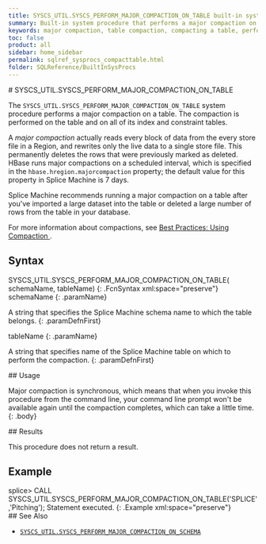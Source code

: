 ```yaml
---
title: SYSCS_UTIL.SYSCS_PERFORM_MAJOR_COMPACTION_ON_TABLE built-in system procedure
summary: Built-in system procedure that performs a major compaction on a table.
keywords: major compaction, table compaction, compacting a table, perform_major_compaction
toc: false
product: all
sidebar: home_sidebar
permalink: sqlref_sysprocs_compacttable.html
folder: SQLReference/BuiltInSysProcs
---
```

<section>
<div class="TopicContent" data-swiftype-index="true" markdown="1">
# SYSCS_UTIL.SYSCS_PERFORM_MAJOR_COMPACTION_ON_TABLE

The `SYSCS_UTIL.SYSCS_PERFORM_MAJOR_COMPACTION_ON_TABLE` system
procedure performs a major compaction on a table. The compaction is
performed on the table and on all of its index and constraint tables.

A *major compaction* actually reads every block of data from the every store file in a Region, and rewrites only the live data to a single store file. This permanently deletes the rows that were previously marked as deleted. HBase runs major compactions on a scheduled interval, which is specified in the `hbase.hregion.majorcompaction` property; the default value for this property in Splice Machine is 7 days.

Splice Machine recommends running a major compaction on a table after you've imported a large dataset into the table or deleted a large number of rows from the table in your database.

For more information about compactions, see [Best Practices: Using Compaction ](developers_bestpractices_compacting.html).

## Syntax

<div class="fcnWrapperWide" markdown="1">
    SYSCS_UTIL.SYSCS_PERFORM_MAJOR_COMPACTION_ON_TABLE(
                 	schemaName, tableName)
{: .FcnSyntax xml:space="preserve"}

</div>
<div class="paramList" markdown="1">
schemaName
{: .paramName}

A string that specifies the Splice Machine schema name to which the
table belongs.
{: .paramDefnFirst}

tableName
{: .paramName}

A string that specifies name of the Splice Machine table on which to
perform the compaction.
{: .paramDefnFirst}

</div>
<div markdown="1">
## Usage

Major compaction is synchronous, which means that when you invoke this
procedure from the command line, your command line prompt won't be
available again until the compaction completes, which can take a little
time.
{: .body}

</div>
## Results

This procedure does not return a result.

## Example

<div class="preWrapperWide" markdown="1">
    splice> CALL SYSCS_UTIL.SYSCS_PERFORM_MAJOR_COMPACTION_ON_TABLE('SPLICE','Pitching');
    Statement executed.
{: .Example xml:space="preserve"}

</div>
## See Also

* [`SYSCS_UTIL.SYSCS_PERFORM_MAJOR_COMPACTION_ON_SCHEMA`](sqlref_sysprocs_compactschema.html)

</div>
</section>
